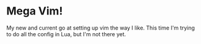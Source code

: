 # Mega Vim!

My new and current go at setting up vim the way I like. This time I'm trying to do all the config in Lua, but I'm not there yet.
